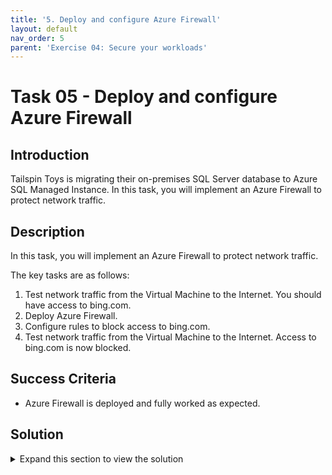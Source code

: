 ```yaml
---
title: '5. Deploy and configure Azure Firewall'
layout: default
nav_order: 5
parent: 'Exercise 04: Secure your workloads'
---
```


# Task 05 - Deploy and configure Azure Firewall

## Introduction

Tailspin Toys is migrating their on-premises SQL Server database to Azure SQL Managed Instance. In this task, you will implement an Azure Firewall to protect network traffic.

## Description

In this task, you will implement an Azure Firewall to protect network traffic.

The key tasks are as follows:
1. Test network traffic from the Virtual Machine to the Internet. You should have access to bing.com.
2. Deploy Azure Firewall.
3. Configure rules to block access to bing.com.
4. Test network traffic from the Virtual Machine to the Internet. Access to bing.com is now blocked.

## Success Criteria

* Azure Firewall is deployed and fully worked as expected.

## Solution

<details markdown="block">
<summary>Expand this section to view the solution</summary>

1. Sign-in to the Azure portal **`https://portal.azure.com/`**.

2. Connect to the **tailspin-webapp-vm** and using **Microsoft Edge** navigate to **https://www.bing.com**. You should be able to access **Microsoft Bing**.

3. In the Azure portal, in the **Search resources, services, and docs** text box at the top of the Azure portal page, type **tailspin-hub-vnet** and press the **Enter** key.

4. Under **Settings**, select **Subnets**.

5. Select **+Subnet** and add a subnet with the name **AzureFirewallSubnet** and the range **10.1.100.0/24**

6. In the Azure portal, in the **Search resources, services, and docs** text box at the top of the Azure portal page, type **Firewalls** and press the **Enter** key.

7. On the **Firewalls** blade, select **+ Create**.

8. On the **Basics** tab of the **Create a firewall** blade, specify the following settings (leave others with their default values):

   |Setting|Value|
   |---|---|
   |Resource group|**YOUR RESOURCE GROUP**|
   |Name|**Hub-fw**|
   |Region|Your Region|
   |Firewall SKU|**Standard**|
   |Firewall management|**Use a Firewall Policy to manage this firewall**|
   |Firewall policy|Select **Add new** <br />Name: **hub-fw-pol**<br />Region: **your region**|
   |Choose a virtual network|select the **Use existing** option and, in the drop-down list, select **tailspin-hub-vnet**|
   |Public IP address|clck **Add new** and type the name **Hub-fw-PIP** and select **OK**|

9. Select **Review + create** and then select **Create**. 

    >**Note**: Wait for the deployment to complete. This should take about 5 minutes. 

10. In the Azure portal, in the **Search resources, services, and docs** text box at the top of the Azure portal page, type **Resource groups** and press the **Enter** key.

11. On the **Resource groups** blade, in the list of resource group, select **YOUR RESOURCE GROUP** entry.

12. In the list of resources, select the entry representing the **Hub-fw** firewall.

13. On the **Hub-fw** blade, identify the **Private IP** address that was assigned to the firewall.

14. In the Azure portal, in the **Search resources, services, and docs** text box at the top of the Azure portal page, type **Route tables** and press the **Enter** key.

15. On the **Route tables** blade, click **+ Create**.

16. On the **Create route table** blade, specify the following settings:

   |Setting|Value|
   |---|---|
   |Resource group|**YOUR RESOURCE GROUP**|
   |Region| **Your Region**|
   |Name|**Firewall-route**|

17. Click **Review + create**, then click **Create**, and wait for the provisioning to complete. 

18. On the **Route tables** blade, click **Refresh**, and, in the list of route tables, click the **Firewall-route** entry.

19. On the **Firewall-route** blade, in the **Settings** section, click **Subnets** and then, on the **Firewall-route \| Subnets** blade, click **+ Associate**.

20. On the **Associate subnet** blade, specify the following settings:

   |Setting|Value|
   |---|---|
   |Virtual network|**tailspin-spoke-vnet**|
   |Subnet|**default**|

    >**Note**: Ensure the **default** subnet is selected for this route, otherwise the firewall won't work correctly.

21. Click **OK** to associate the firewall to the virtual network subnet. 

22. Back on the **Firewall-route** blade, in the **Settings** section, click **Routes** and then click **+ Add**. 

23. On the **Add route** blade, specify the following settings:  

   |Setting|Value|
   |---|---|
   |Route name|**FW-DG**|
   |Destination type|**IP Address**|
   |Destination IP addresses/CIDR ranges|**0.0.0.0/0**
   |Next hop type|**Virtual appliance**|
   |Next hop address|the private IP address of the firewall that you identified in the previous when creating the Azure Firewall|

    >**Note**: Azure Firewall is actually a managed service, but virtual appliance works in this situation.
	
24.  Click **Add** to add the route. 

25. Connect to the **tailspin-webapp-vm** and using **Microsoft Edge** navigate to **https://www.bing.com**. You should NOT be able to access **Microsoft Bing**.

26. In the Azure portal, navigate back to the **Hub-fw** firewall.

27. On the **Hub-fw** blade, in the **Firewall policy** section, select **hub-fw-pol**.

28. On the **hub-fw-pol** Firewall Policy blade, select **Application rules**, and then click **+ Add a rule collection**.

29. On the **Add a rule collection** blade, specify the following settings (leave others with their default values):

   |Setting|Value|
   |---|---|
   |Name|**App-Coll01**|
   |Priority|**200**|
   |Action|**Allow**|

30. On the **Rules** Section, create a new entry with the following settings (leave others with their default values):

   |Setting|Value|
   |---|---|
   |name|**AllowBing**|
   |Source type|**IP Address**|
   |Source|**10.2.0.0/24**|
   |Protocol port|**http:80, https:443**|
   |Target FQDNS|**www.bing.com**|

31. Click **Add** to add the Target FQDNs-based application rule.

32. Connect to the **tailspin-webapp-vm** and using **Microsoft Edge** navigate to **https://www.bing.com**. You should be able to access **Microsoft Bing** due to the allow application rule added.

</details>